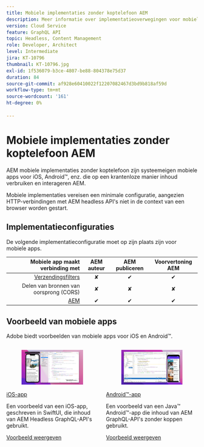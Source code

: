 ```yaml
---
title: Mobiele implementaties zonder koptelefoon AEM
description: Meer informatie over implementatieoverwegingen voor mobiele AEM Headless-implementaties.
version: Cloud Service
feature: GraphQL API
topic: Headless, Content Management
role: Developer, Architect
level: Intermediate
jira: KT-10796
thumbnail: KT-10796.jpg
exl-id: 1f536079-b3ce-4807-be88-804378e75d37
duration: 84
source-git-commit: af928e60410022f12207082467d3bd9b818af59d
workflow-type: tm+mt
source-wordcount: '161'
ht-degree: 0%

---
```


# Mobiele implementaties zonder koptelefoon AEM

AEM mobiele implementaties zonder koptelefoon zijn systeemeigen mobiele apps voor iOS, Android™, enz. die op een krantenloze manier inhoud verbruiken en interageren AEM.

Mobiele implementaties vereisen een minimale configuratie, aangezien HTTP-verbindingen met AEM headless API&#39;s niet in de context van een browser worden gestart.

## Implementatieconfiguraties

De volgende implementatieconfiguratie moet op zijn plaats zijn voor mobiele apps.

| Mobiele app maakt verbinding met | AEM auteur | AEM publiceren | Voorvertoning AEM |
|---------------------------------------------------:|:----------:|:-----------:|:-----------:|
| [Verzendingsfilters](./configurations/dispatcher-filters.md) | ✘ | ✔ | ✔ |
| Delen van bronnen van oorsprong (CORS) | ✘ | ✘ | ✘ |
| [AEM](./configurations/aem-hosts.md) | ✔ | ✔ | ✔ |

## Voorbeeld van mobiele apps

Adobe biedt voorbeelden van mobiele apps voor iOS en Android™.

<div class="columns is-multiline">
    <!-- iOS app -->
    <div class="column is-half-tablet is-half-desktop is-one-third-widescreen" aria-label="iOS app" tabindex="0">
       <div class="card">
           <div class="card-image">
               <figure class="image is-16by9">
                   <a href="../example-apps/ios-swiftui-app.md" title="iOS-app" tabindex="-1">
                       <img class="is-bordered-r-small" src="../example-apps/assets/ios-swiftui-app/ios-app-card.png" alt="iOS-app">
                   </a>
               </figure>
           </div>
           <div class="card-content is-padded-small">
               <div class="content">
                   <p class="headline is-size-6 has-text-weight-bold"><a href="../example-apps/ios-swiftui-app.md" title="iOS-app">iOS-app</a></p>
                   <p class="is-size-6">Een voorbeeld van een iOS-app, geschreven in SwiftUI, die inhoud van AEM Headless GraphQL-API's gebruikt.</p>
                   <a href="../example-apps/ios-swiftui-app.md" class="spectrum-Button spectrum-Button--outline spectrum-Button--primary spectrum-Button--sizeM">
                       <span class="spectrum-Button-label has-no-wrap has-text-weight-bold">Voorbeeld weergeven</span>
                   </a>
               </div>
           </div>
       </div>
    </div>
    <!-- Android app -->
    <div class="column is-half-tablet is-half-desktop is-one-third-widescreen" aria-label="Android app" tabindex="0">
       <div class="card">
           <div class="card-image">
               <figure class="image is-16by9">
                   <a href="../example-apps/android-app.md" title="Android™-app" tabindex="-1">
                       <img class="is-bordered-r-small" src="../example-apps/assets/android-java-app/android-app-card.png" alt="Android-app">
                   </a>
               </figure>
           </div>
           <div class="card-content is-padded-small">
               <div class="content">
                   <p class="headline is-size-6 has-text-weight-bold"><a href="../example-apps/android-app.md" title="Android™-app">Android™-app</a></p>
                   <p class="is-size-6">Een voorbeeld van een Java™ Android™-app die inhoud van AEM GraphQL-API's zonder koppen gebruikt.</p>
                   <a href="../example-apps/android-app.md" class="spectrum-Button spectrum-Button--outline spectrum-Button--primary spectrum-Button--sizeM">
                       <span class="spectrum-Button-label has-no-wrap has-text-weight-bold">Voorbeeld weergeven</span>
                   </a>
               </div>
           </div>
       </div>
    </div>
</div>
